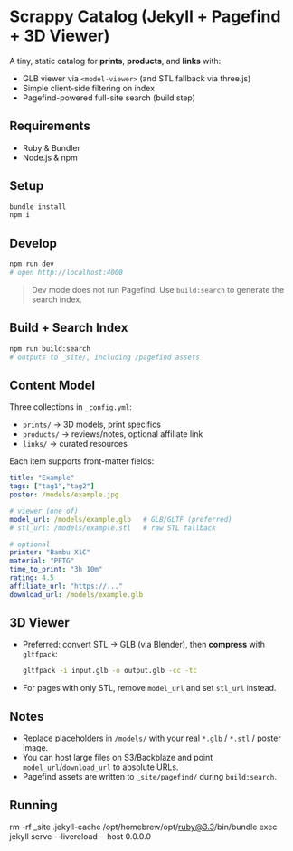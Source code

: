 # Scrappy Catalog (Jekyll + Pagefind + 3D Viewer)

A tiny, static catalog for **prints**, **products**, and **links** with:
- GLB viewer via `<model-viewer>` (and STL fallback via three.js)
- Simple client-side filtering on index
- Pagefind-powered full-site search (build step)

## Requirements
- Ruby & Bundler
- Node.js & npm

## Setup
```bash
bundle install
npm i
```

## Develop
```bash
npm run dev
# open http://localhost:4000
```

> Dev mode does not run Pagefind. Use `build:search` to generate the search index.

## Build + Search Index
```bash
npm run build:search
# outputs to _site/, including /pagefind assets
```

## Content Model
Three collections in `_config.yml`:
- `prints/`  → 3D models, print specifics
- `products/` → reviews/notes, optional affiliate link
- `links/` → curated resources

Each item supports front-matter fields:
```yaml
title: "Example"
tags: ["tag1","tag2"]
poster: /models/example.jpg

# viewer (one of)
model_url: /models/example.glb   # GLB/GLTF (preferred)
# stl_url: /models/example.stl   # raw STL fallback

# optional
printer: "Bambu X1C"
material: "PETG"
time_to_print: "3h 10m"
rating: 4.5
affiliate_url: "https://..."
download_url: /models/example.glb
```

## 3D Viewer
- Preferred: convert STL → GLB (via Blender), then **compress** with `gltfpack`:
  ```bash
  gltfpack -i input.glb -o output.glb -cc -tc
  ```
- For pages with only STL, remove `model_url` and set `stl_url` instead.

## Notes
- Replace placeholders in `/models/` with your real `*.glb` / `*.stl` / poster image.
- You can host large files on S3/Backblaze and point `model_url`/`download_url` to absolute URLs.
- Pagefind assets are written to `_site/pagefind/` during `build:search`.


## Running
rm -rf _site .jekyll-cache
/opt/homebrew/opt/ruby@3.3/bin/bundle exec jekyll serve --livereload --host 0.0.0.0
